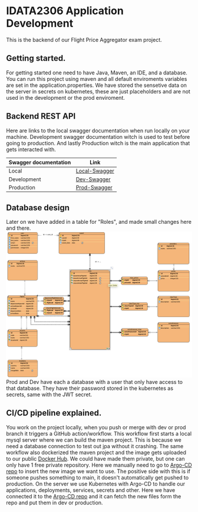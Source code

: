 # IDATA2306 Application Development
This is the backend of our Flight Price Aggregator exam project. 

## Getting started.
For getting started one need to have Java, Maven, an IDE, and a database.
You can run this project using maven and all default enviroments variables are set in the 
application.properties. 
We have stored the sensetive data on the server in secrets on kubernetes, these are just placeholders and are not used in the
development or the prod enviroment.

## Backend REST API
Here are links to the local swagger documentation when run locally on your machine. Development swagger documentation witch is used to test 
before going to production. And lastly Production witch is the main application that gets interacted with.

| Swagger documentation | Link                                                                      |
|-----------------------|---------------------------------------------------------------------------|
| Local                 | [Local-Swagger](http://localhost:8080/swagger-ui/index.html#/)            |
| Development           | [Dev-Swagger](https://dev-api.flightfinder.space/swagger-ui/index.html#/) |
| Production            | [Prod-Swagger](https://api.flightfinder.space/swagger-ui/index.html#/)    |


## Database design
Later on we have added in a table for "Roles", and made small changes here and there.
![An image of out database schema drawn in Visual Paradigm](doc/DatabaseSchema.png "Image of our Database")
Prod and Dev have each a database with a user that only have access to that database. They have their password
stored in the kubernetes as secrets, same with the JWT secret.

## CI/CD pipeline explained.
You work on the project locally, when you push or merge with dev or prod branch it triggers a GitHub action/workflow.
This workflow first starts a local mysql server where we can build the maven project. This is because we need a database
connection to test out jpa without it crashing. The same workflow also dockerized the maven project and the image gets uploaded
to our public [Docker Hub](https://hub.docker.com/repositories/danielneset). We could have made them private, but one can only have
1 free private repository. Here we manually need to go to [Argo-CD repo](https://github.com/ADNTNU/argocd-config) to insert the new
image we want to use. The positive side with this is if someone pushes something to main, it doesn't automatically get pushed to 
production. On the server we use Kubernetes with Argo-CD to handle our applications, deployments, services, secrets and other. 
Here we have connected it to the [Argo-CD repo](https://github.com/ADNTNU/argocd-config) and it can fetch the new files form the
repo and put them in dev or production.